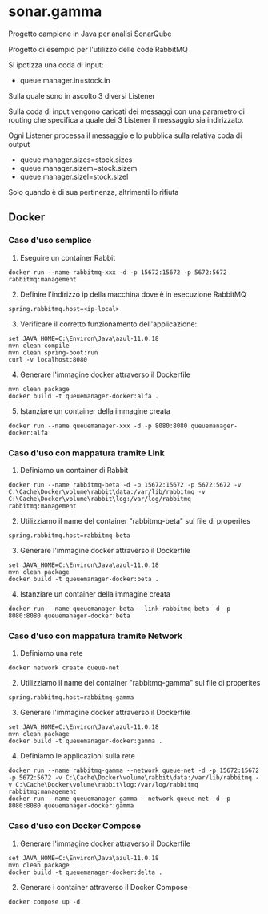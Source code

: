 # sonar.gamma
Progetto campione in Java per analisi SonarQube

Progetto di esempio per l'utilizzo delle code RabbitMQ

Si ipotizza una coda di input:
- queue.manager.in=stock.in

Sulla quale sono in ascolto 3 diversi Listener

Sulla coda di input vengono caricati dei messaggi con una parametro di routing che specifica a quale dei 3 Listener il messaggio sia indirizzato.

Ogni Listener processa il messaggio e lo pubblica sulla relativa coda di output
- queue.manager.sizes=stock.sizes
- queue.manager.sizem=stock.sizem
- queue.manager.sizel=stock.sizel

Solo quando è di sua pertinenza, altrimenti lo rifiuta


## Docker


### Caso d'uso semplice

1) Eseguire un container Rabbit
```
docker run --name rabbitmq-xxx -d -p 15672:15672 -p 5672:5672 rabbitmq:management
```

2) Definire l'indirizzo ip della macchina dove è in esecuzione RabbitMQ
```
spring.rabbitmq.host=<ip-local>
```

3) Verificare il corretto funzionamento dell'applicazione:
```
set JAVA_HOME=C:\Environ\Java\azul-11.0.18
mvn clean compile
mvn clean spring-boot:run
curl -v localhost:8080
```

4) Generare l'immagine docker attraverso il Dockerfile
```
mvn clean package
docker build -t queuemanager-docker:alfa .
```

5) Istanziare un container della immagine creata
```
docker run --name queuemanager-xxx -d -p 8080:8080 queuemanager-docker:alfa
```


### Caso d'uso con mappatura tramite Link

1) Definiamo un container di Rabbit
```
docker run --name rabbitmq-beta -d -p 15672:15672 -p 5672:5672 -v C:\Cache\Docker\volume\rabbit\data:/var/lib/rabbitmq -v C:\Cache\Docker\volume\rabbit\log:/var/log/rabbitmq rabbitmq:management
```

2) Utilizziamo il name del container "rabbitmq-beta" sul file di properites
```
spring.rabbitmq.host=rabbitmq-beta
```

3) Generare l'immagine docker attraverso il Dockerfile
```
set JAVA_HOME=C:\Environ\Java\azul-11.0.18
mvn clean package
docker build -t queuemanager-docker:beta .
```

4) Istanziare un container della immagine creata
```
docker run --name queuemanager-beta --link rabbitmq-beta -d -p 8080:8080 queuemanager-docker:beta
```


### Caso d'uso con mappatura tramite Network

1) Definiamo una rete
```
docker network create queue-net
```

2) Utilizziamo il name del container "rabbitmq-gamma" sul file di properites
```
spring.rabbitmq.host=rabbitmq-gamma
```

3) Generare l'immagine docker attraverso il Dockerfile
```
set JAVA_HOME=C:\Environ\Java\azul-11.0.18
mvn clean package
docker build -t queuemanager-docker:gamma .
```

4) Definiamo le applicazioni sulla rete
```
docker run --name rabbitmq-gamma --network queue-net -d -p 15672:15672 -p 5672:5672 -v C:\Cache\Docker\volume\rabbit\data:/var/lib/rabbitmq -v C:\Cache\Docker\volume\rabbit\log:/var/log/rabbitmq rabbitmq:management
docker run --name queuemanager-gamma --network queue-net -d -p 8080:8080 queuemanager-docker:gamma
```


### Caso d'uso con Docker Compose

1) Generare l'immagine docker attraverso il Dockerfile
```
set JAVA_HOME=C:\Environ\Java\azul-11.0.18
mvn clean package
docker build -t queuemanager-docker:delta .
```

2) Generare i container attraverso il Docker Compose
```
docker compose up -d
```
